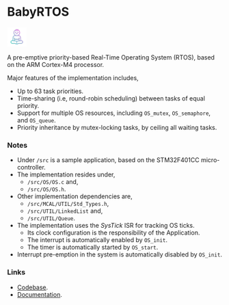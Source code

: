 # BabyRTOS
![Icon](doxygen/icon.png)

A pre-emptive priority-based Real-Time Operating System (RTOS), based on the ARM Cortex-M4 processor.

Major features of the implementation includes,
* Up to 63 task priorities.
* Time-sharing (i.e, round-robin scheduling) between tasks of equal priority.
* Support for multiple OS resources, including `OS_mutex`, `OS_semaphore`, and `OS_queue`.
* Priority inheritance by mutex-locking tasks, by ceiling all waiting tasks.

### Notes

* Under `/src` is a sample application, based on the STM32F401CC micro-controller. 
* The implementation resides under,
  * `/src/OS/OS.c` and,
  * `/src/OS/OS.h`.
* Other implementation dependencies are,
  * `/src/MCAL/UTIL/Std_Types.h`, 
  * `/src/UTIL/LinkedList` and,
  * `/src/UTIL/Queue`.
* The implementation uses the *SysTick* ISR for tracking OS ticks. 
  * Its clock configuration is the responsibility of the Application.
  * The interrupt is automatically enabled by `OS_init`. 
  * The timer is automatically started by `OS_start`.
* Interrupt pre-emption in the system is automatically disabled by `OS_init`.

### Links

* [Codebase](https://github.com/hazemanwer2000/BabyRTOS).
* [Documentation](https://hazemanwer2000.github.io/BabyRTOS).
